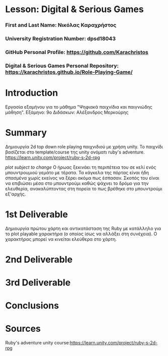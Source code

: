 ﻿# Lesson: Digital & Serious Games

### First and Last Name: Νικόλας Καραχρήστος	
### University Registration Number: dpsd18043
### GitHub Personal Profile: https://github.com/Karachristos
### Digital & Serious Games Personal Repository: https://karachristos.github.io/Role-Playing-Game/

# Introduction

Εργασία εξαμήνου για το μάθημα "Ψηφιακά παιχνίδια και παιγνιώδης μάθηση".
Εξάμηνο: 9o
Διδάσκων: Αλέξανδρος Μερκούρης

# Summary
Δημιουργία 2d top down role playing παιχνιδιού με χρήση unity.
Το παιχνίδι βασίζεται στο template/course της unity ονόματι ruby's adventure. 
https://learn.unity.com/project/ruby-s-2d-rpg

*plot subject to change*
Ο ήρωας ξεκινάει τη περιπέτεια του σε κελί ενός μπουντρουμιού γεμάτο με τέρατα. 
Τα κάγκελα της πόρτας είναι ήδη σπασμένα χωρίς εκείνος να ξέρει ακόμα πως έσπασαν.
Σκοπός του είναι να επιβιώσει μέσα στο μπουντρούμι καθώς ψάχνει το δρόμο για την ελευθερία,
ανακαλύπτοντας στη πορεία το πως βρέθηκε στο μπουντρούμι εξ'αρχής.


# 1st Deliverable
Δημιουργία πρώτου χάρτη και αντικατάσταση της Ruby με κατάλληλο για το plot playable χαρακτήρα (ο οποίος ίσως να αλλάξει στη συνέχεια).
Ο χαρακτήρας μπορεί να κινείται ελεύθερα στο χάρτη.


# 2nd Deliverable


# 3rd Deliverable 


# Conclusions


# Sources
Ruby's adventure unity course:https://learn.unity.com/project/ruby-s-2d-rpg
